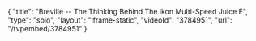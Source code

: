 {
    "title": "Breville -- The Thinking Behind The ikon Multi-Speed Juice F",
    "type": "solo",
    "layout": "iframe-static",
    "videoId": "3784951",
    "url": "\/tvpembed\/3784951"
}